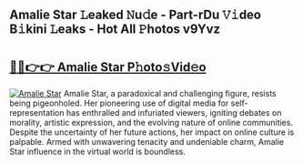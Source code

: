 ## Amalie Star 𝙻eaked 𝙽u𝚍e - Part-rDu 𝚅𝚒deo B𝚒kini 𝙻eaks - Hot All 𝙿hotos v9Yvz

# <h2><a href="http://ld5jwfb.urlbe.top/?page=Amalie+Star">🔗🔗👉👉 Amalie Star P𝚑oto𝚜Vid𝚎o</a></h2>

[![Amalie Star](https://i.imgur.com/eBuTRDB.gif)](http://ld5jwfb.urlbe.top/?page=Amalie+Star)
Amalie Star, a paradoxical and challenging figure, resists being pigeonholed. Her pioneering use of digital media for self-representation has enthralled and infuriated viewers, igniting debates on morality, artistic expression, and the evolving nature of online communities. Despite the uncertainty of her future actions, her impact on online culture is palpable. Armed with unwavering tenacity and undeniable charm, Amalie Star influence in the virtual world is boundless.

